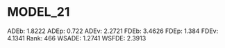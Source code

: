 # MODEL_21

ADEb: 1.8222
ADEp: 0.722
ADEv: 2.2721
FDEb: 3.4626
FDEp: 1.384
FDEv: 4.1341
Rank: 466
WSADE: 1.2741
WSFDE: 2.3913